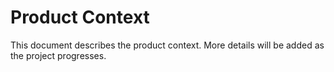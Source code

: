 # Product Context

This document describes the product context. More details will be added as the project progresses.

